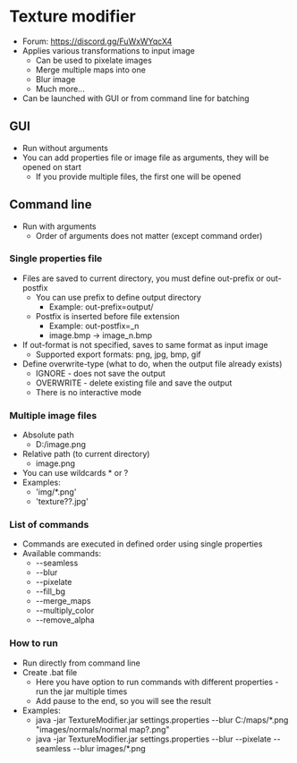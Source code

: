 # Texture modifier
* Forum: https://discord.gg/FuWxWYqcX4
* Applies various transformations to input image
  * Can be used to pixelate images
  * Merge multiple maps into one
  * Blur image
  * Much more...
* Can be launched with GUI or from command line for batching
## GUI
* Run without arguments
* You can add properties file or image file as arguments, they will be opened on start
  * If you provide multiple files, the first one will be opened
## Command line
* Run with arguments
  * Order of arguments does not matter (except command order)
### Single properties file
* Files are saved to current directory, you must define out-prefix or out-postfix
  * You can use prefix to define output directory
    * Example: out-prefix=output/
  * Postfix is inserted before file extension
    * Example: out-postfix=_n
    * image.bmp -> image_n.bmp
* If out-format is not specified, saves to same format as input image
  * Supported export formats: png, jpg, bmp, gif
* Define overwrite-type (what to do, when the output file already exists)
  * IGNORE - does not save the output
  * OVERWRITE - delete existing file and save the output
  * There is no interactive mode
### Multiple image files
  * Absolute path
    * D:/image.png
  * Relative path (to current directory)
    * image.png
  * You can use wildcards * or ?
  * Examples:
    * 'img/*.png'
    * 'texture??.jpg'
### List of commands
  * Commands are executed in defined order using single properties
  * Available commands:
    * --seamless
    * --blur
    * --pixelate
    * --fill_bg
    * --merge_maps
    * --multiply_color
    * --remove_alpha
### How to run
* Run directly from command line
* Create .bat file
  * Here you have option to run commands with different properties - run the jar multiple times
  * Add pause to the end, so you will see the result
* Examples:
  * java -jar TextureModifier.jar settings.properties --blur C:/maps/*.png "images/normals/normal map?.png"
  * java -jar TextureModifier.jar settings.properties --blur --pixelate --seamless --blur images/*.png

